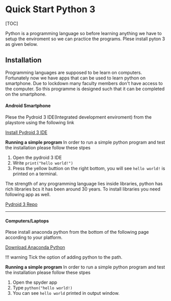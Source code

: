 # Quick Start Python 3

[TOC]

Python is a programming language so before learning anything we have to setup the enviroment so we can practice the programs. Plese install pyton 3 as given below.

## Installation

Programming languages are supposed to be learn on computers. Fortunately now we have apps that can be used to learn python on smartphone. Due to lockdown many faculty members don't have access to the computer. So this programme is designed such that it can be completed on the smartphone. 

#### Android Smartphone

Plese the Pydroid 3 IDE(Integrated development enviroment) from the playstore using the following link

[Install Pydroid 3 IDE](https://play.google.com/store/apps/details?id=ru.iiec.pydroid3)

**Running a simple program** 
In order to run a simple python program and test the installation please follow these stpes

1. Open the pydroid 3 IDE
2. Write `print("hello world!")`
3. Press the yellow buttion on the right bottom, you will see `hello world!` is printed on a terminal. 


The strength of any programming language lies inside libraries, python has rich libraries bcs it has been around 30 years. To install libraries you need following app as well.

[Pydroid 3 Repo](https://play.google.com/store/apps/details?id=ru.iiec.pydroid3.quickinstallrepo)

*** 

#### Computers/Laptops

Plese install anaconda python from the bottom of the following page according to your platform.

[Download Anaconda Python](https://www.anaconda.com/products/individual)

!!! warning
    Tick the option of adding python to the path.


**Running a simple program** 
In order to run a simple python program and test the installation please follow these stpes

1. Open the spyder app
2. Type `python("hello world!)`
3. You can see `hello world` printed in output window.